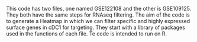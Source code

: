 This code has two files, one named GSE122108 and the other is GSE109125. They both have the same steps for RNAseq filtering. The aim of the code is to generate a Heatmap in which we can filter specific and highly expressed surface genes in cDC1 for targeting. They start with a library of packages used in the functions of each file. Te code is intended to run on R.
